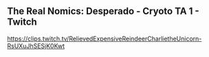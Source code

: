 ## The Real Nomics: Desperado - Cryoto TA 1 - Twitch

<https://clips.twitch.tv/RelievedExpensiveReindeerCharlietheUnicorn-RsUXuJhSESjK0Kwt>
